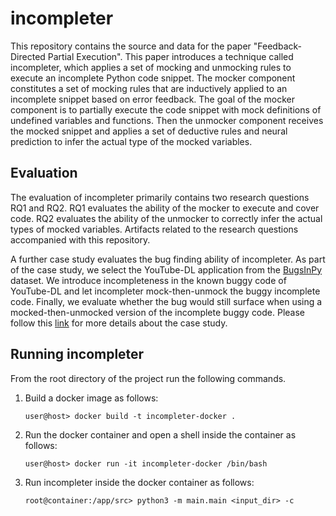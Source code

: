 # incompleter

This repository contains the source and data for the paper "Feedback-Directed Partial Execution". This paper introduces a technique called incompleter, which applies a set of mocking and unmocking rules to execute an incomplete Python code snippet. The mocker component constitutes a set of mocking rules that are inductively applied to an incomplete snippet based on error feedback. The goal of the mocker component is to partially execute the code snippet with mock definitions of undefined variables and functions. Then the unmocker component receives the mocked snippet and applies a set of deductive rules and neural prediction to infer the actual type of the mocked variables.

## Evaluation

The evaluation of incompleter primarily contains two research questions RQ1 and RQ2. RQ1 evaluates the ability of the mocker to execute and cover code. RQ2 evaluates the ability of the unmocker to correctly infer the actual types of mocked variables. Artifacts related to the research questions accompanied with this repository.

A further case study evaluates the bug finding ability of incompleter. As part of the case study, we select the YouTube-DL application from the [BugsInPy](https://github.com/soarsmu/BugsInPy) dataset. We introduce incompleteness in the known buggy code of YouTube-DL and let incompleter mock-then-unmock the buggy incomplete code. Finally, we evaluate whether the bug would still surface when using a mocked-then-unmocked version of the incomplete buggy code. Please follow this [link](https://github.com/anonymous606060/incompleter-casestudy) for more details about the case study.

## Running incompleter

From the root directory of the project run the following commands.

1. Build a docker image as follows:
   ```
   user@host> docker build -t incompleter-docker .
   ```
2. Run the docker container and open a shell inside the container as follows:
   ```
   user@host> docker run -it incompleter-docker /bin/bash
   ```
3. Run incompleter inside the docker container as follows:
   ```
   root@container:/app/src> python3 -m main.main <input_dir> -c
   ```
